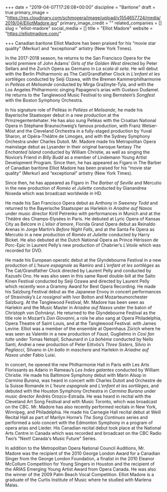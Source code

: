 +++
date = "2019-04-07T17:26:08+00:00"
discipline = "Baritone"
draft = true
primary_image = "https://res.cloudinary.com/schmopera/image/upload/v1554657724/media/2019/04/ElliotMadore.jpg"
primary_image_credit = ""
related_companies = []
slug = "elliot-madore"
social_media = []
title = "Elliot Madore"
website = "https://elliotmadore.com/"

+++
Canadian baritone Elliot Madore has been praised for his “movie star quality” (Merkur) and “exceptional” artistry (New York Times).

In the 2017-2018 season, he returns to the San Francisco Opera for the world premiere of John Adams’ _Girls of the Golden West_ directed by Peter Sellars and the Zurich Opera as Germano in _La scala di seta_. He will debut with the Berlin Philharmonic as The Cat/Grandfather Clock in _L’enfant et les sortilèges_ conducted by Seiji Ozawa, with the Bremen Kammerphilharmonie in _Pelléas et Melisande_ conducted by Mirga Gražinyte-Tyla, and with the Los Angeles Philharmonic singing Papageno’s arias with Gustavo Dudamel. He returns to the Tanglewood Music Festival to sing Bernstein’s _Songfest_ with the Boston Symphony Orchestra.

In his signature role of Pelléas in _Pelléas et Melisande_, he made his Bayerische Staatsoper debut in a new production at the Prinzregententehater. He has also sung Pelléas with the Croatian National Opera in Stéphane Braunschweig’s famous production, with Franz Welser-Möst and the Cleveland Orchestra in a fully-staged production by Yuval Sharon, at Opéra-Théâtre de Limoges, and with the Sydney Symphony Orchestra under Charles Dutoit. Mr. Madore made his Metropolitan Opera mainstage debut as Lysander in their original baroque fantasy _The Enchanted Island_ conducted by William Christie, as well as singing the Novice’s Friend in _Billy Budd_ as a member of Lindemann Young Artist Development Program. Since then, he has appeared as Figaro in The Barber of Canadian baritone Elliot Madore has been praised for his “movie star quality” (Merkur) and “exceptional” artistry (New York Times).

Since then, he has appeared as Figaro in _The Barber of Seville_ and Mercutio in the new production of _Roméo et Juliette_ conducted by Gianandrea Noseda which was broadcast worldwide in HD. 

He made his San Francisco Opera debut as Anthony in _Sweeney Todd_ and returned to the Bayerische Staatsoper as Harlekin in _Ariadne auf Naxos_ under music director Kirill Petrenko with performances in Munich and at the Théâtre des Champs-Elysées in Paris. He debuted at Lyric Opera of Kansas City as Belcore in _L’elisir d’amore_, Florida Grand Opera debut as Reinaldo Arenas in Jorge Martin’s _Before Night Falls_, and at the Santa Fe Opera as Mercutio in a new production of _Roméo et Juliette_ conducted by Harry Bicket. He also debuted at the Dutch National Opera as Prince Hérisson de Porc-Epic in Laurent Pelly’s new production of Chabrier’s _L’étoile_ which was recorded for DVD.

He made his European operatic debut at the Glyndebourne Festival in a new production of _L’heure espagnole_ as Ramiro and _L’enfant et les sortilèges_ as The Cat/Grandfather Clock directed by Laurent Pelly and conducted by Kazushi Ono. He was also seen in this same Ravel double-bill at the Saito Kinen Festival conducted by Seiji Ozawa and directed by Laurent Pelly which recently won a Grammy Award for Best Opera Recording. He made his Salzburg Festival debut as the Japanese Envoy in concert performances of Stravinsky’s _Le rossignol_ with Ivor Bolton and Mozarteumorchester Salzburg. At the Tanglewood Festival, Mr. Madore has been seen as Harlekin and the Music Master in _Ariadne auf Naxos_ under the baton of Christoph von Dohnányi. He returned to the Glyndebourne Festival as the title role in Mozart’s _Don Giovanni_, a role he also sang at Opera Philadelphia, Opera Theatre of Saint Louis, and at the Tanglewood Festival. with James Levine. Elliot was a member of the ensemble at Opernhaus Zürich where he was seen as Valentin in a new production of _Faust_, Guglielmo in _Così fan tutte_ under Tomas Netopil, Schaunard in _La bohème_ conducted by Nello Santi, Andrei a new production of Peter Eötvös’s _Three Sisters_, Silvio in _Pagliacci_, Silvano in _Un ballo in maschera_ and Harlekin in _Ariadne auf Naxos_ under Fabio Luisi.

In concert, he opened the new Philharmonie Hall in Paris with Les Arts Florissants as Adario in Rameau’s _Les Indes galantes_ conducted by William Christie. He made his Baltimore Symphony debut with Marin Alsop in _Carmina Burana_, was heard in concert with Charles Dutoit and Orchestre de la Suisse Romande in _L’heure espagnole_ and _L’enfant et les sortilèges_, and debuted with the Houston Symphony Orchestra in _Carmina Burana_ under music director Andrés Orozco-Estrada. He was heard in recital with the Cleveland Art Song Festival and with Music Toronto, which was broadcast on the CBC. Mr. Madore has also recently performed recitals in New York, Winnipeg, and Philadelphia. He made his Carnegie Hall recital debut at Weill Recital Hall as part of Marilyn Horne’s _The Song Continues_ series and performed a solo concert with the Edmonton Symphony in a program of opera arias and Lieder. His Canadian recital debut took place at the National Arts Centre in Canada which was recorded and broadcast on the CBC Radio Two’s "Next! Canada's Music Future" Series.

In addition to the Metropolitan Opera National Council Auditions, Mr. Madore was the recipient of the 2010 George London Award for a Canadian Singer from the George London Foundation, a finalist in the 2010 Eleanor McCollum Competition for Young Singers in Houston and the recipient of the ARIAS Emerging Young Artist Award from Opera Canada. He was also the winner of the 2009 Palm Beach Vocal Competition. Elliot Madore is a graduate of the Curtis Institute of Music where he studied with Marlena Malas.